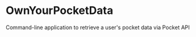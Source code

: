 OwnYourPocketData
=================

Command-line application to retrieve a user's pocket data via Pocket API
